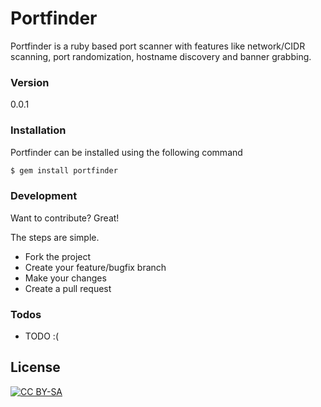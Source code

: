 # Portfinder

Portfinder is a ruby based port scanner with features like network/CIDR scanning, port randomization, hostname discovery and banner grabbing.

### Version
0.0.1

### Installation

Portfinder can be installed using the following command

```sh
$ gem install portfinder
```

### Development

Want to contribute? Great!

The steps are simple.
 - Fork the project
 - Create your feature/bugfix branch
 - Make your changes
 - Create a pull request

### Todos

 - TODO :(

License
----

[![CC BY-SA](https://licensebuttons.net/l/by-sa/3.0/88x31.png)](https://creativecommons.org/licenses/by-sa/4.0/legalcode)

